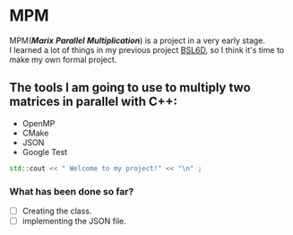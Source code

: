 # MPM

MPM(**_Marix_** **_Parallel_** **_Multiplication_**) is a project in a very early stage.  
I learned a lot of things in my previous project [BSL6D](https://gitlab.mpcdf.mpg.de/bsl6d/bsl6d), so I think it's time to make my own formal project.  

## The tools I am going to use to multiply two matrices in parallel with C++: 

- OpenMP
- CMake
- JSON
- Google Test

```cpp
std::cout << " Welcome to my project!" << "\n" ; 
```

### What has been done so far? 
- [ ]  Creating the class. 
- [ ]  implementing the JSON file.  
